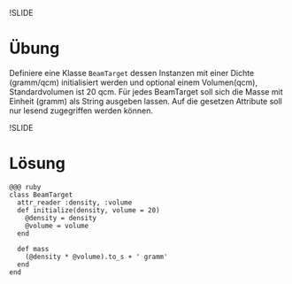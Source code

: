 !SLIDE
# Übung
Definiere eine Klasse `BeamTarget` dessen Instanzen mit einer Dichte (gramm/qcm) initialisiert werden und optional einem Volumen(qcm), Standardvolumen ist 20 qcm. Für jedes BeamTarget soll sich die Masse mit Einheit (gramm) als String ausgeben lassen. Auf die gesetzen Attribute soll nur lesend zugegriffen werden können.

!SLIDE
# Lösung
    @@@ ruby
    class BeamTarget
      attr_reader :density, :volume
      def initialize(density, volume = 20)
        @density = density
        @volume = volume
      end
      
      def mass
        (@density * @volume).to_s + ' gramm'
      end
    end
  